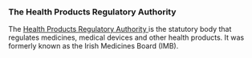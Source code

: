 ###  The Health Products Regulatory Authority

The [ Health Products Regulatory Authority ](http://www.hpra.ie/) is the
statutory body that regulates medicines, medical devices and other health
products. It was formerly known as the Irish Medicines Board (IMB).
